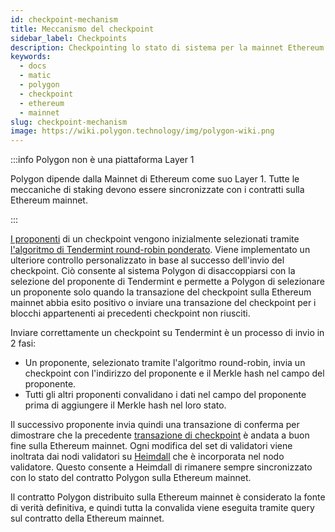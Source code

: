 ```yaml
---
id: checkpoint-mechanism
title: Meccanismo del checkpoint
sidebar_label: Checkpoints
description: Checkpointing lo stato di sistema per la mainnet Ethereum
keywords:
  - docs
  - matic
  - polygon
  - checkpoint
  - ethereum
  - mainnet
slug: checkpoint-mechanism
image: https://wiki.polygon.technology/img/polygon-wiki.png
---
```


:::info Polygon non è una piattaforma Layer 1

Polygon dipende dalla Mainnet di Ethereum come suo Layer 1. Tutte le meccaniche di staking devono essere sincronizzate con i contratti sulla Ethereum mainnet.

:::

[I proponenti](/docs/maintain/glossary.md#proposer) di un checkpoint vengono inizialmente selezionati tramite [l'algoritmo di Tendermint round-robin ponderato](https://docs.tendermint.com/master/spec/consensus/proposer-selection.html). Viene implementato un ulteriore controllo personalizzato in base al successo dell'invio del checkpoint. Ciò consente al sistema Polygon di disaccoppiarsi con la selezione del proponente di Tendermint e permette a Polygon di selezionare un proponente solo quando la transazione del checkpoint sulla Ethereum mainnet abbia esito positivo o inviare una transazione del checkpoint per i blocchi appartenenti ai precedenti checkpoint non riusciti.

Inviare correttamente un checkpoint su Tendermint è un processo di invio in 2 fasi:

* Un proponente, selezionato tramite l'algoritmo round-robin, invia un checkpoint con l'indirizzo del proponente e il Merkle hash nel campo del proponente.
* Tutti gli altri proponenti convalidano i dati nel campo del proponente prima di aggiungere il Merkle hash nel loro stato.

Il successivo proponente invia quindi una transazione di conferma per dimostrare che la precedente [transazione di checkpoint](/docs/maintain/glossary.md#checkpoint-transaction) è andata a buon fine sulla Ethereum mainnet. Ogni modifica del set di validatori viene inoltrata dai nodi validatori su [Heimdall](/docs/maintain/glossary.md#heimdall) che è incorporata nel nodo validatore. Questo consente a Heimdall di rimanere sempre sincronizzato con lo stato del contratto Polygon sulla Ethereum mainnet.

Il contratto Polygon distribuito sulla Ethereum mainnet è considerato la fonte di verità definitiva, e quindi tutta la convalida viene eseguita tramite query sul contratto della Ethereum mainnet.

